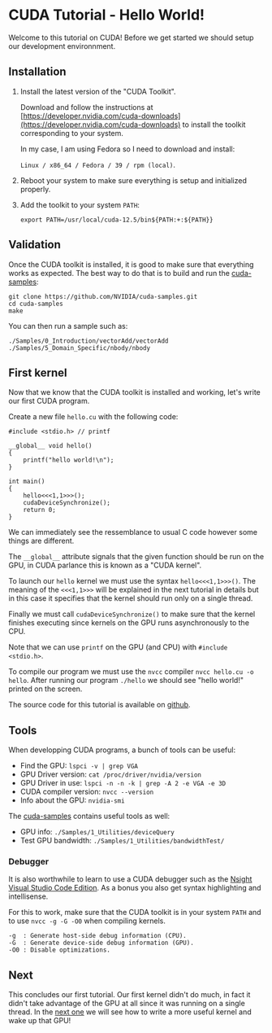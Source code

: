# CUDA Tutorial - Hello World!

Welcome to this tutorial on CUDA! Before we get started we should setup our development environnment.

## Installation
1. Install the latest version of the "CUDA Toolkit".

    Download and follow the instructions at
    [https://developer.nvidia.com/cuda-downloads](https://developer.nvidia.com/cuda-downloads) to install the toolkit corresponding to your system.

    In my case, I am using Fedora so I need to download and install:

    `Linux / x86_64 / Fedora / 39 / rpm (local)`.

2. Reboot your system to make sure everything is setup and initialized properly.

3. Add the toolkit to your system `PATH`:

    `export PATH=/usr/local/cuda-12.5/bin${PATH:+:${PATH}}`

## Validation
Once the CUDA toolkit is installed, it is good to make sure that everything works as expected. The best way to do that is to build and run the [cuda-samples](https://github.com/NVIDIA/cuda-samples):
```
git clone https://github.com/NVIDIA/cuda-samples.git
cd cuda-samples
make
```

You can then run a sample such as:
```
./Samples/0_Introduction/vectorAdd/vectorAdd
./Samples/5_Domain_Specific/nbody/nbody
```

## First kernel
Now that we know that the CUDA toolkit is installed and working, let's write our first CUDA program.

Create a new file `hello.cu` with the following code:
```CUDA
#include <stdio.h> // printf

__global__ void hello()
{
    printf("hello world!\n");
}

int main()
{
    hello<<<1,1>>>();
    cudaDeviceSynchronize();
    return 0;
}
```

We can immediately see the ressemblance to usual C code however some things are different.

The `__global__` attribute signals that the given function should be run on the GPU, in CUDA parlance this is known as a "CUDA kernel".

To launch our `hello` kernel we must use the syntax `hello<<<1,1>>>()`.
The meaning of the `<<<1,1>>>` will be explained in the next tutorial in details but in this case it specifies that the kernel should run only on a single thread.

Finally we must call `cudaDeviceSynchronize()` to make sure that the kernel finishes executing since kernels on the GPU runs asynchronously to the CPU.

Note that we can use `printf` on the GPU (and CPU) with `#include <stdio.h>`.

To compile our program we must use the `nvcc` compiler `nvcc hello.cu -o hello`.
After running our program `./hello` we should see "hello world!" printed on the screen.

The source code for this tutorial is available on [github](https://github.com/kevenv/cuda_exercises/tree/master/hello).

## Tools
When developping CUDA programs, a bunch of tools can be useful:

- Find the GPU: `lspci -v | grep VGA`
- GPU Driver version: `cat /proc/driver/nvidia/version`
- GPU Driver in use: `lspci -n -n -k | grep -A 2 -e VGA -e 3D`
- CUDA compiler version: `nvcc --version`
- Info about the GPU: `nvidia-smi`

The [cuda-samples](https://github.com/NVIDIA/cuda-samples) contains useful tools as well:

- GPU info: `./Samples/1_Utilities/deviceQuery`
- Test GPU bandwidth: `./Samples/1_Utilities/bandwidthTest/`

### Debugger
It is also worthwhile to learn to use a CUDA debugger such as the [Nsight Visual Studio Code Edition](https://marketplace.visualstudio.com/items?itemName=NVIDIA.nsight-vscode-edition).
As a bonus you also get syntax highlighting and intellisense.

For this to work, make sure that the CUDA toolkit is in your system `PATH` and to use `nvcc -g -G -O0` when compiling kernels.
```
-g  : Generate host-side debug information (CPU).
-G  : Generate device-side debug information (GPU). 
-O0 : Disable optimizations.
```

## Next
This concludes our first tutorial.
Our first kernel didn't do much, in fact it didn't take advantage of the GPU at all since it was running on a single thread.
In the [next one]({{root}}blog/cuda_basic_kernel.html) we will see how to write a more useful kernel and wake up that GPU!

